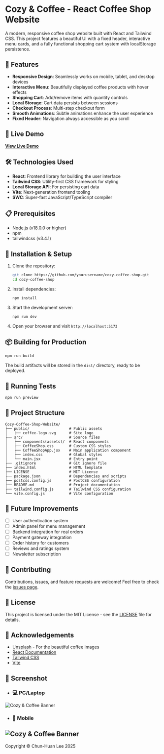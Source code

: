 # Cozy & Coffee - React Coffee Shop Website

A modern, responsive coffee shop website built with React and Tailwind CSS. This project features a beautiful UI with a fixed header, interactive menu cards, and a fully functional shopping cart system with localStorage persistence.

## 🌟 Features

- **Responsive Design**: Seamlessly works on mobile, tablet, and desktop devices
- **Interactive Menu**: Beautifully displayed coffee products with hover effects
- **Shopping Cart**: Add/remove items with quantity controls
- **Local Storage**: Cart data persists between sessions
- **Checkout Process**: Multi-step checkout form
- **Smooth Animations**: Subtle animations enhance the user experience
- **Fixed Header**: Navigation always accessible as you scroll

## 🚀 Live Demo

[**View Live Demo**](https://chun-huan-lee.github.io/Cozy-Coffee-Shop-Website/)

## 🛠️ Technologies Used

- **React**: Frontend library for building the user interface
- **Tailwind CSS**: Utility-first CSS framework for styling
- **Local Storage API**: For persisting cart data
- **Vite**: Next-generation frontend tooling
- **SWC**: Super-fast JavaScript/TypeScript compiler

## 📋 Prerequisites

- Node.js (v18.0.0 or higher)
- npm
- tailwindcss (v3.4.1)

## 🔧 Installation & Setup

1. Clone the repository:
   ```bash
   git clone https://github.com/yourusername/cozy-coffee-shop.git
   cd cozy-coffee-shop
   ```

2. Install dependencies:
   ```bash
   npm install
   ```

3. Start the development server:
   ```bash
   npm run dev
   ```

4. Open your browser and visit `http://localhost:5173`

## 📦 Building for Production

```bash
npm run build
```

The build artifacts will be stored in the `dist/` directory, ready to be deployed.

## 🧪 Running Tests

```bash
npm run preview
```

## 📂 Project Structure

```
Cozy-Coffee-Shop-Website/
├── public/                  # Public assets
│   ├── coffee-logo.svg      # Site logo
├── src/                     # Source files
│   ├── components(assets)/  # React components
│   ├── CoffeeShop.css       # Custom CSS styles
│   ├── CoffeeShopApp.jsx    # Main application component
│   ├── index.css            # Global styles
│   └── main.jsx             # Entry point
├── .gitignore               # Git ignore file
├── index.html               # HTML template
├── LICENSE                  # MIT License
├── package.json             # Dependencies and scripts
├── postcss.config.js        # PostCSS configuration
├── README.md                # Project documentation
├── tailwind.config.js       # Tailwind CSS configuration
└── vite.config.js           # Vite configuration
```

## 🎯 Future Improvements

- [ ] User authentication system
- [ ] Admin panel for menu management
- [ ] Backend integration for real orders
- [ ] Payment gateway integration
- [ ] Order history for customers
- [ ] Reviews and ratings system
- [ ] Newsletter subscription

## 🤝 Contributing

Contributions, issues, and feature requests are welcome! Feel free to check the [issues page](CONTRIBUTING.md).

## 📜 License

This project is licensed under the MIT License - see the [LICENSE](LICENSE) file for details.

## 👏 Acknowledgements

- [Unsplash](https://unsplash.com/) - For the beautiful coffee images
- [React Documentation](https://reactjs.org/)
- [Tailwind CSS](https://tailwindcss.com/)
- [Vite](https://vitejs.dev/)

## 📸 Screenshot

- ### 💻 PC/Laptop
![Cozy & Coffee Banner](/public/screenshot.png)

- ### 📱 Mobile
![Cozy & Coffee Banner](/public/screenshot-mobile.png)
---

Copyright © Chun-Huan Lee 2025
